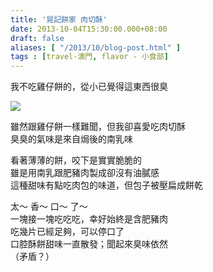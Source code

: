 ```yaml
---
title: '晃記餅家 肉切酥'
date: 2013-10-04T15:30:00.000+08:00
draft: false
aliases: [ "/2013/10/blog-post.html" ]
tags : [travel-澳門, flavor - 小食部]
---
```


我不吃雞仔餅的，從小已覺得這東西很臭  

![](/images/macau01.jpg)

雖然跟雞仔餅一樣難聞，但我卻喜愛吃肉切酥  
臭臭的氣味是來自焗後的南乳味  
  
看著薄薄的餅，咬下是實實脆脆的  
雖是用南乳跟肥豬肉製成卻沒有油膩感  
這種甜味有點吃肉包的味道，但包子被壓扁成餅乾  
  
太～ 香～ 口～ 了～  
一塊接一塊吃吃吃，幸好始終是含肥豬肉  
吃幾片已經足夠，可以停口了  
口腔酥餅甜味一直散發；聞起來臭味依然  
（矛盾？）
